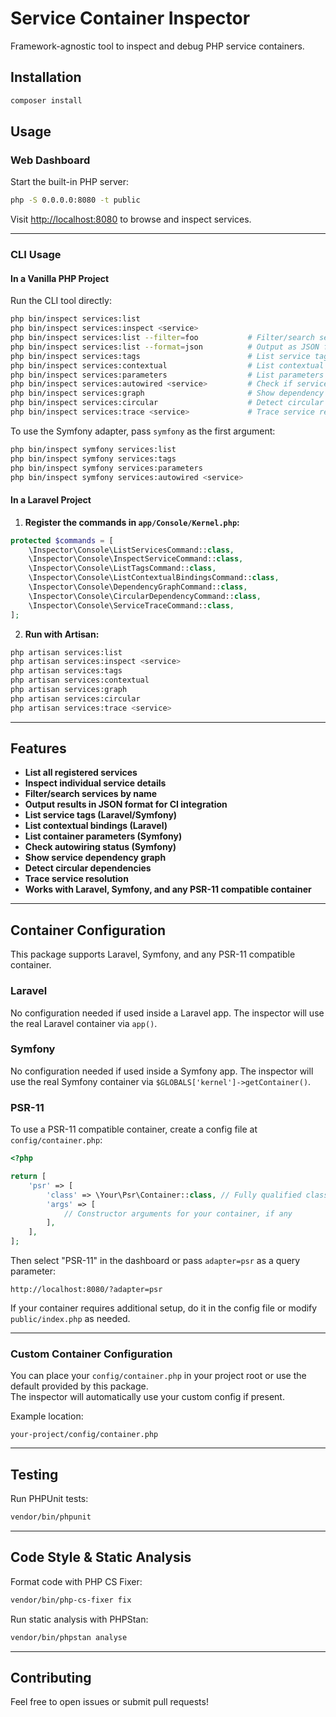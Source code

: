 # Service Container Inspector

Framework-agnostic tool to inspect and debug PHP service containers.

## Installation

```bash
composer install
```

## Usage

### Web Dashboard

Start the built-in PHP server:

```bash
php -S 0.0.0.0:8080 -t public
```

Visit [http://localhost:8080](http://localhost:8080) to browse and inspect services.

---

### CLI Usage

#### In a Vanilla PHP Project

Run the CLI tool directly:

```bash
php bin/inspect services:list
php bin/inspect services:inspect <service>
php bin/inspect services:list --filter=foo           # Filter/search services
php bin/inspect services:list --format=json          # Output as JSON for CI
php bin/inspect services:tags                        # List service tags (Laravel/Symfony)
php bin/inspect services:contextual                  # List contextual bindings (Laravel)
php bin/inspect services:parameters                  # List parameters (Symfony)
php bin/inspect services:autowired <service>         # Check if service is autowired (Symfony)
php bin/inspect services:graph                       # Show dependency graph
php bin/inspect services:circular                    # Detect circular dependencies
php bin/inspect services:trace <service>             # Trace service resolution
```

To use the Symfony adapter, pass `symfony` as the first argument:

```bash
php bin/inspect symfony services:list
php bin/inspect symfony services:tags
php bin/inspect symfony services:parameters
php bin/inspect symfony services:autowired <service>
```

#### In a Laravel Project

1. **Register the commands in `app/Console/Kernel.php`:**

```php
protected $commands = [
    \Inspector\Console\ListServicesCommand::class,
    \Inspector\Console\InspectServiceCommand::class,
    \Inspector\Console\ListTagsCommand::class,
    \Inspector\Console\ListContextualBindingsCommand::class,
    \Inspector\Console\DependencyGraphCommand::class,
    \Inspector\Console\CircularDependencyCommand::class,
    \Inspector\Console\ServiceTraceCommand::class,
];
```

2. **Run with Artisan:**

```bash
php artisan services:list
php artisan services:inspect <service>
php artisan services:tags
php artisan services:contextual
php artisan services:graph
php artisan services:circular
php artisan services:trace <service>
```

---

## Features

- **List all registered services**
- **Inspect individual service details**
- **Filter/search services by name**
- **Output results in JSON format for CI integration**
- **List service tags (Laravel/Symfony)**
- **List contextual bindings (Laravel)**
- **List container parameters (Symfony)**
- **Check autowiring status (Symfony)**
- **Show service dependency graph**
- **Detect circular dependencies**
- **Trace service resolution**
- **Works with Laravel, Symfony, and any PSR-11 compatible container**

---

## Container Configuration

This package supports Laravel, Symfony, and any PSR-11 compatible container.

### Laravel

No configuration needed if used inside a Laravel app. The inspector will use the real Laravel container via `app()`.

### Symfony

No configuration needed if used inside a Symfony app. The inspector will use the real Symfony container via `$GLOBALS['kernel']->getContainer()`.

### PSR-11

To use a PSR-11 compatible container, create a config file at `config/container.php`:

```php
<?php

return [
    'psr' => [
        'class' => \Your\Psr\Container::class, // Fully qualified class name
        'args' => [
            // Constructor arguments for your container, if any
        ],
    ],
];
```

Then select "PSR-11" in the dashboard or pass `adapter=psr` as a query parameter:

```
http://localhost:8080/?adapter=psr
```

If your container requires additional setup, do it in the config file or modify `public/index.php` as needed.

---

### Custom Container Configuration

You can place your `config/container.php` in your project root or use the default provided by this package.  
The inspector will automatically use your custom config if present.

Example location:
```
your-project/config/container.php
```

---

## Testing

Run PHPUnit tests:

```bash
vendor/bin/phpunit
```

---

## Code Style & Static Analysis

Format code with PHP CS Fixer:

```bash
vendor/bin/php-cs-fixer fix
```

Run static analysis with PHPStan:

```bash
vendor/bin/phpstan analyse
```

---

## Contributing

Feel free to open issues or submit pull requests!